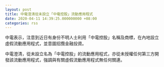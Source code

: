 ```yaml
---
layout: post
title: 中電澄清從未設立「中電控股」流動應用程式
date: 2020-04-11 14:39:25.000000000 +08:00
categories: rss
---
```


中電表示，注意到近日有身份不明人士利用「中電控股」名稱及商標，在內地設立虛假流動應用程式，並意圖招攬金融投資。

中電澄清，從未設立名為「中電控股」的流動應用程式，亦從未授權任何第三方開發該流動應用程式，強調與有關虛假流動應用程式無任何關連。
